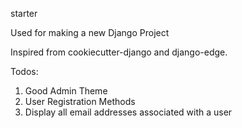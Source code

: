 starter

Used for making a new Django Project

Inspired from cookiecutter-django and django-edge.

Todos:
1. Good Admin Theme
2. User Registration Methods
3. Display all email addresses associated with a user
